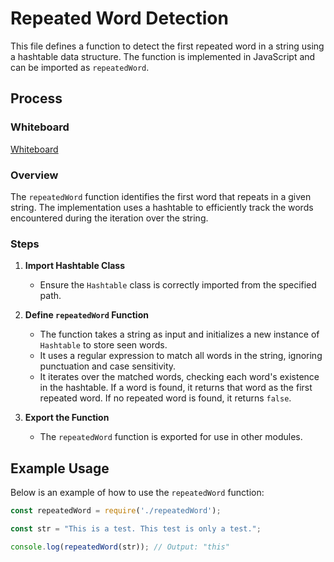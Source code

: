 # Repeated Word Detection

This file defines a function to detect the first repeated word in a string using a hashtable data structure. The function is implemented in JavaScript and can be imported as `repeatedWord`.

## Process

### Whiteboard

[Whiteboard](./repeated-word.png)

### Overview

The `repeatedWord` function identifies the first word that repeats in a given string. The implementation uses a hashtable to efficiently track the words encountered during the iteration over the string.

### Steps

1. **Import Hashtable Class**
   - Ensure the `Hashtable` class is correctly imported from the specified path.

2. **Define `repeatedWord` Function**
   - The function takes a string as input and initializes a new instance of `Hashtable` to store seen words.
   - It uses a regular expression to match all words in the string, ignoring punctuation and case sensitivity.
   - It iterates over the matched words, checking each word's existence in the hashtable. If a word is found, it returns that word as the first repeated word. If no repeated word is found, it returns `false`.

3. **Export the Function**
   - The `repeatedWord` function is exported for use in other modules.

## Example Usage

Below is an example of how to use the `repeatedWord` function:

```javascript
const repeatedWord = require('./repeatedWord');

const str = "This is a test. This test is only a test.";

console.log(repeatedWord(str)); // Output: "this"
```
